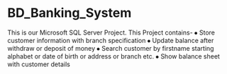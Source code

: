 # BD_Banking_System
This is our Microsoft SQL Server Project. This Project contains-
⦁ Store customer information with branch specification 
⦁ Update balance after withdraw or deposit of money 
⦁ Search customer by firstname starting alphabet or date of birth or address or branch etc.
⦁ Show balance sheet with customer details 
